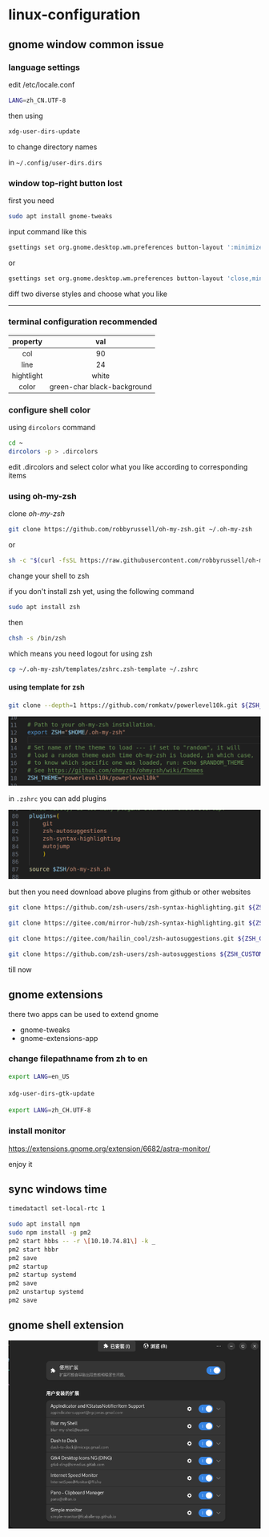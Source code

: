 # linux-configuration

## gnome window common issue

### language settings

edit /etc/locale.conf

```bash
LANG=zh_CN.UTF-8
```

then using

```bash
xdg-user-dirs-update
```

to change directory names

in  `~/.config/user-dirs.dirs`

### window top-right button lost

first you need

```bash
sudo apt install gnome-tweaks
```

input command like this

```bash
gsettings set org.gnome.desktop.wm.preferences button-layout ':minimize,maximize,close'
```

or

```bash
gsettings set org.gnome.desktop.wm.preferences button-layout 'close,minimize,maximize:'
```

diff two diverse styles and choose what you like

---

### terminal configuration recommended

|  property  |             val             |
| :--------: | :-------------------------: |
|    col     |             90              |
|    line    |             24              |
| hightlight |            white            |
|   color    | green-char black-background |

### configure shell color

using `dircolors` command

```bash
cd ~
dircolors -p > .dircolors
```

edit .dircolors and select color what you like according to corresponding items

### using oh-my-zsh

clone *oh-my-zsh*

```bash
git clone https://github.com/robbyrussell/oh-my-zsh.git ~/.oh-my-zsh
```

or

```bash
sh -c "$(curl -fsSL https://raw.githubusercontent.com/robbyrussell/oh-my-zsh/master/tools/install.sh)"
```

change your shell to zsh

if you don't install zsh yet, using the following command

```bash
sudo apt install zsh
```

then

```bash
chsh -s /bin/zsh
```

which means you need logout for using zsh

```bash
cp ~/.oh-my-zsh/templates/zshrc.zsh-template ~/.zshrc
```

#### using template for zsh

```bash
git clone --depth=1 https://github.com/romkatv/powerlevel10k.git ${ZSH_CUSTOM:-$HOME/.oh-my-zsh/custom}/themes/powerlevel10k
```

![lost](pictures/p1.png)

in `.zshrc` you can add plugins

![lost](pictures/p2.png)

but then you need download above plugins from github or other websites

```bash
git clone https://github.com/zsh-users/zsh-syntax-highlighting.git ${ZSH_CUSTOM:-~/.oh-my-zsh/custom}/plugins/zsh-syntax-highlighting
```

```bash
git clone https://gitee.com/mirror-hub/zsh-syntax-highlighting.git ${ZSH_CUSTOM:-~/.oh-my-zsh/custom}/plugins/zsh-syntax-highlighting
```

```bash
git clone https://gitee.com/hailin_cool/zsh-autosuggestions.git ${ZSH_CUSTOM:-~/.oh-my-zsh/custom}/plugins/zsh-autosuggestions
```


```bash
git clone https://github.com/zsh-users/zsh-autosuggestions ${ZSH_CUSTOM:-~/.oh-my-zsh/custom}/plugins/zsh-autosuggestions
```

till now

## gnome extensions

there two apps can be used to extend gnome

- gnome-tweaks
- gnome-extensions-app

### change filepathname from zh to en

```bash
export LANG=en_US

xdg-user-dirs-gtk-update

export LANG=zh_CH.UTF-8
```

### install monitor

<https://extensions.gnome.org/extension/6682/astra-monitor/>

enjoy it

## sync windows time

```bash
timedatactl set-local-rtc 1
```

```bash
sudo apt install npm
sudo npm install -g pm2
pm2 start hbbs -- -r \[10.10.74.81\] -k _
pm2 start hbbr
pm2 save
pm2 startup
pm2 startup systemd
pm2 save
pm2 unstartup systemd
pm2 save
```

## gnome shell extension

![lost](pictures/p3.png)
